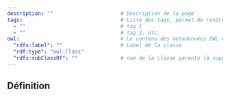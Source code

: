 ```yaml
---
description: ""                      # Description de la page
tags:                                # Liste des tags, permet de rendre accessible la page de la propriété depuis l'indexe thématique
  - ""                               # tag 1
  - ""                               # tag 2, etc.
owl:                                 # Le contenu des métadonnées OWL est utilisé par la balise <OntologyTable>
  "rdfs:label": ""                   # Label de la classe
  "rdf:type": "owl:Class"
  "rdfs:subClassOf": ""              # nom de la classe parente (à supprimer si non nécessaire)
---
```


<OntologyTable frontMatter={frontMatter}/>

## Définition
